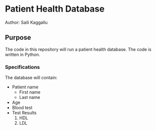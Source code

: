 # Patient Health Database

Author: Saili Kaggallu

## Purpose
The code in this repository will run a patient health database. 
The code is written in Python. 

### Specifications
The database will contain:
*  Patient name
   * First name
   * Last name
* Age
* Blood test
* Test Results
  1. HDL
  1. LDL
 
